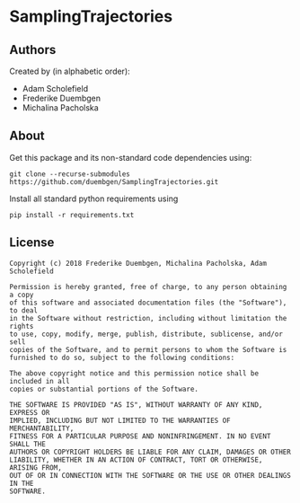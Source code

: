# SamplingTrajectories

## Authors

Created by (in alphabetic order): 

* Adam Scholefield
* Frederike Duembgen
* Michalina Pacholska 

## About

Get this package and its non-standard code dependencies using: 

    git clone --recurse-submodules https://github.com/duembgen/SamplingTrajectories.git

Install all standard python requirements using 

    pip install -r requirements.txt

## License

```
Copyright (c) 2018 Frederike Duembgen, Michalina Pacholska, Adam Scholefield

Permission is hereby granted, free of charge, to any person obtaining a copy
of this software and associated documentation files (the "Software"), to deal
in the Software without restriction, including without limitation the rights
to use, copy, modify, merge, publish, distribute, sublicense, and/or sell
copies of the Software, and to permit persons to whom the Software is
furnished to do so, subject to the following conditions:

The above copyright notice and this permission notice shall be included in all
copies or substantial portions of the Software.

THE SOFTWARE IS PROVIDED "AS IS", WITHOUT WARRANTY OF ANY KIND, EXPRESS OR
IMPLIED, INCLUDING BUT NOT LIMITED TO THE WARRANTIES OF MERCHANTABILITY,
FITNESS FOR A PARTICULAR PURPOSE AND NONINFRINGEMENT. IN NO EVENT SHALL THE
AUTHORS OR COPYRIGHT HOLDERS BE LIABLE FOR ANY CLAIM, DAMAGES OR OTHER
LIABILITY, WHETHER IN AN ACTION OF CONTRACT, TORT OR OTHERWISE, ARISING FROM,
OUT OF OR IN CONNECTION WITH THE SOFTWARE OR THE USE OR OTHER DEALINGS IN THE
SOFTWARE.
```
